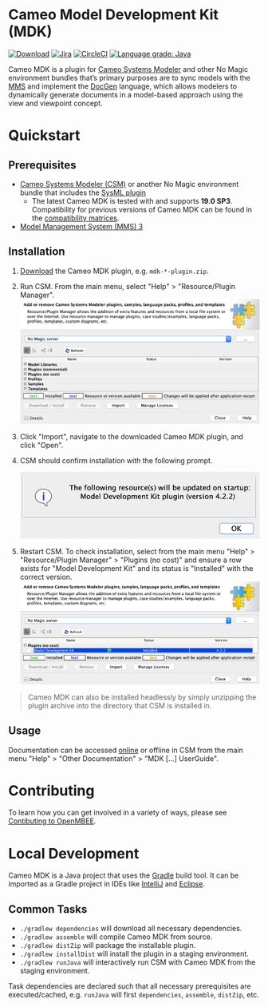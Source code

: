 # Cameo Model Development Kit (MDK)

[![Download](https://api.bintray.com/packages/openmbee/maven/mdk/images/download.svg)](https://bintray.com/openmbee/maven/mdk/_latestVersion) [![Jira](https://img.shields.io/badge/issues-jira-blue)](https://openmbee.atlassian.net/browse/MDK) [![CircleCI](https://circleci.com/gh/Open-MBEE/mdk.svg?style=shield)](https://circleci.com/gh/Open-MBEE/mdk) [![Language grade: Java](https://img.shields.io/lgtm/grade/java/g/Open-MBEE/mdk.svg?logo=lgtm&logoWidth=18)](https://lgtm.com/projects/g/Open-MBEE/mdk/context:java)

Cameo MDK is a plugin for [Cameo Systems Modeler](https://www.nomagic.com/products/cameo-systems-modeler) and other No Magic environment bundles that’s primary purposes are to sync models with the [MMS](https://github.com/Open-MBEE/mms-alfresco) and implement the [DocGen](src/main/dist/manual) language, which allows modelers to dynamically generate documents in a model-based approach using the view and viewpoint concept.

# Quickstart

## Prerequisites

* [Cameo Systems Modeler (CSM)](https://www.nomagic.com/products/cameo-systems-modeler) or another No Magic environment bundle that includes the [SysML plugin](https://www.nomagic.com/product-addons/magicdraw-addons/sysml-plugin)
    * The latest Cameo MDK is tested with and supports **19.0 SP3**. Compatibility for previous versions of Cameo MDK can be found in the [compatibility matrices](https://github.com/Open-MBEE/open-mbee.github.io/wiki/Compatibilities).
* [Model Management System (MMS) 3](https://github.com/Open-MBEE/mms-alfresco)

## Installation

1. [Download](https://bintray.com/openmbee/maven/mdk/_latestVersion) the Cameo MDK plugin, e.g. `mdk-*-plugin.zip`.

2. Run CSM. From the main menu, select "Help" > "Resource/Plugin Manager".
   ![Resource/Plugin Manager](doc/images/resource-plugin-manager.png)
   
3. Click "Import", navigate to the downloaded Cameo MDK plugin, and click "Open".

4. CSM should confirm installation with the following prompt.

   ![MDK Installation Confirmation](doc/images/mdk-installation-confirmation.png)
   
5. Restart CSM. To check installation, select from the main menu "Help" > "Resource/Plugin Manager" > "Plugins (no cost)" and ensure a row exists for "Model Development Kit" and its status is "Installed" with the correct version.
  ![MDK Installed](doc/images/mdk-installed.png)
  
> Cameo MDK can also be installed headlessly by simply unzipping the plugin archive into the directory that CSM is installed in.
  
## Usage

Documentation can be accessed [online](src/main/dist/manual) or offline in CSM from the main menu "Help" > "Other Documentation" > "MDK [...] UserGuide".

# Contributing

To learn how you can get involved in a variety of ways, please see [Contibuting to OpenMBEE](https://www.openmbee.org/contribute).

# Local Development

Cameo MDK is a Java project that uses the [Gradle](https://gradle.org/) build tool. It can be imported as a Gradle project in IDEs like [IntelliJ](https://www.jetbrains.com/idea/) and [Eclipse](https://www.eclipse.org/ide/).

## Common Tasks
* `./gradlew dependencies` will download all necessary dependencies.
* `./gradlew assemble` will compile Cameo MDK from source.
* `./gradlew distZip` will package the installable plugin.
* `./gradlew installDist` will install the plugin in a staging environment.
* `./gradlew runJava` will interactively run CSM with Cameo MDK from the staging environment.

Task dependencies are declared such that all necessary prerequisites are executed/cached, e.g. `runJava` will first `dependencies`, `assemble`, `distZip`, etc.
